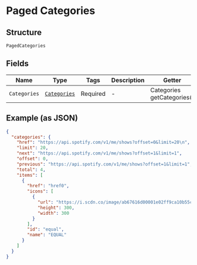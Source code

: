 
# Paged Categories

## Structure

`PagedCategories`

## Fields

| Name | Type | Tags | Description | Getter | Setter |
|  --- | --- | --- | --- | --- | --- |
| `Categories` | [`Categories`](../../doc/models/categories.md) | Required | - | Categories getCategories() | setCategories(Categories categories) |

## Example (as JSON)

```json
{
  "categories": {
    "href": "https://api.spotify.com/v1/me/shows?offset=0&limit=20\n",
    "limit": 20,
    "next": "https://api.spotify.com/v1/me/shows?offset=1&limit=1",
    "offset": 0,
    "previous": "https://api.spotify.com/v1/me/shows?offset=1&limit=1",
    "total": 4,
    "items": [
      {
        "href": "href0",
        "icons": [
          {
            "url": "https://i.scdn.co/image/ab67616d00001e02ff9ca10b55ce82ae553c8228\n",
            "height": 300,
            "width": 300
          }
        ],
        "id": "equal",
        "name": "EQUAL"
      }
    ]
  }
}
```

